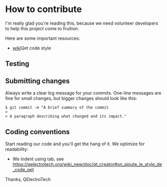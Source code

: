 # How to contribute
 
I'm really glad you're reading this, because we need volunteer developers to help this project come to fruition.


Here are some important resources:

* [wiki](https://qelectrotech.org/wiki_new/doc/qt_creator#on_ajoute_le_style_de_code_qet)Qet code style

## Testing

## Submitting changes

Always write a clear log message for your commits. One-line messages are fine for small changes, but bigger changes should look like this:

    $ git commit -m "A brief summary of the commit
    > 
    > A paragraph describing what changed and its impact."

## Coding conventions

Start reading our code and you'll get the hang of it. We optimize for readability:

  * We indent using tab, see https://qelectrotech.org/wiki_new/doc/qt_creator#on_ajoute_le_style_de_code_qet

Thanks,
QElectroTech
